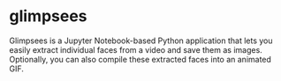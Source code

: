 # glimpsees
Glimpsees is a Jupyter Notebook-based Python application that lets you easily extract individual faces from a video and save them as images. Optionally, you can also compile these extracted faces into an animated GIF.
